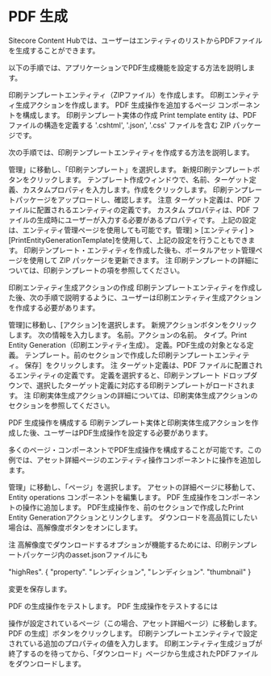 # PDF 生成

Sitecore Content Hubでは、ユーザーはエンティティのリストからPDFファイルを生成することができます。

以下の手順では、アプリケーションでPDF生成機能を設定する方法を説明します。

印刷テンプレートエンティティ（ZIPファイル）を作成します。
印刷エンティティ生成アクションを作成します。
PDF 生成操作を追加するページ コンポーネントを構成します。
印刷テンプレート実体の作成
Print template entity は、PDF ファイルの構造を定義する '.cshtml', '.json', '.css' ファイルを含む ZIP パッケージです。

次の手順では、印刷テンプレートエンティティを作成する方法を説明します。

管理」に移動し、「印刷テンプレート」を選択します。
新規印刷テンプレートボタンをクリックします。
テンプレート作成ウィンドウで、名前、ターゲット定義、カスタムプロパティを入力します。作成をクリックします。
印刷テンプレートパッケージをアップロードし、確認します。
注意
ターゲット定義は、PDF ファイルに配置されるエンティティの定義です。
カスタム プロパティは、PDF ファイルの生成時にユーザーが入力する必要があるプロパティです。
上記の設定は、エンティティ管理ページを使用しても可能です。管理] > [エンティティ] > [PrintEntityGenerationTemplate]を使用して、上記の設定を行うこともできます。
印刷テンプレート・エンティティを作成した後も、ポータルアセット管理ページを使用して ZIP パッケージを更新できます。
注
印刷テンプレートの詳細については、印刷テンプレートの項を参照してください。

印刷エンティティ生成アクションの作成
印刷テンプレートエンティティを作成した後、次の手順で説明するように、ユーザーは印刷エンティティ生成アクションを作成する必要があります。

管理]に移動し、[アクション]を選択します。
新規アクションボタンをクリックします。
次の情報を入力します。
名前。アクションの名前。
タイプ。Print Entity Generation（印刷エンティティ生成）。
定義。PDF生成の対象となる定義。
テンプレート。前のセクションで作成した印刷テンプレートエンティティ。
保存］をクリックします。
注
ターゲット定義は、PDF ファイルに配置されるエンティティの定義です。
定義を選択すると、印刷テンプレート ドロップダウンで、選択したターゲット定義に対応する印刷テンプレートがロードされます。
注
印刷実体生成アクションの詳細については、印刷実体生成アクションのセクションを参照してください。

PDF 生成操作を構成する
印刷テンプレート実体と印刷実体生成アクションを作成した後、ユーザーはPDF生成操作を設定する必要があります。

多くのページ・コンポーネントでPDF生成操作を構成することが可能です。この例では、アセット詳細ページのエンティティ操作コンポーネントに操作を追加します。

管理」に移動し、「ページ」を選択します。
アセットの詳細ページに移動して、Entity operations コンポーネントを編集します。
PDF 生成操作をコンポーネントの操作に追加します。
PDF生成操作を、前のセクションで作成したPrint Entity Generationアクションとリンクします。
ダウンロードを高品質にしたい場合は、高解像度ボタンをオンにします。

注
高解像度でダウンロードするオプションが機能するためには、印刷テンプレートパッケージ内のasset.jsonファイルにも

"highRes". { "property". "レンディション", "レンディション". "thumbnail" }

変更を保存します。

PDF の生成操作をテストします。
PDF 生成操作をテストするには

操作が設定されているページ（この場合、アセット詳細ページ）に移動します。
PDF の生成］ボタンをクリックします。
印刷テンプレートエンティティで設定されている追加のプロパティの値を入力します。
印刷エンティティ生成ジョブが終了するのを待ってから、「ダウンロード」ページから生成されたPDFファイルをダウンロードします。
